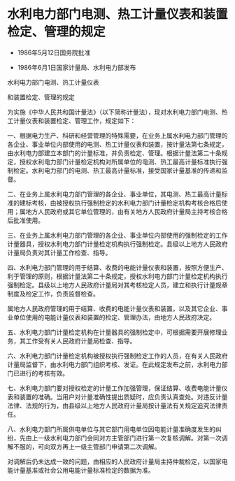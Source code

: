 # 水利电力部门电测、热工计量仪表和装置检定、管理的规定

- 1986年5月12日国务院批准

- 1986年6月1日国家计量局、水利电力部发布

<!-- INFO END -->

水利电力部门电测、热工计量仪表

和装置检定、管理的规定

为实施《中华人民共和国计量法》（以下简称计量法），现对水利电力部门电测、热工计量仪表和装置检定、管理工作，规定如下：

一、根据电力生产、科研和经营管理的特殊需要，在业务上属水利电力部门管理的各企业、事业单位内部使用的电测、热工计量仪表和装置，按计量法第七条规定，由水利电力部建立本部门的计量标准，并负责检定、管理。根据计量法第二十条规定，授权水利电力部门计量检定机构对所属单位的电测、热工最高计量标准执行强制检定。水利电力部门的电测、热工最高计量标准，接受国家计量基准的传递和监督。

二、在业务上属水利电力部门管理的各企业、事业单位，其电测、热工最高计量标准的建标考核，由被授权执行强制检定的水利电力部门计量检定机构考核合格后使用；属地方人民政府或其它单位管理的，由有关地方人民政府计量局主持考核合格后批准使用。

三、在业务上属水利电力部门管理的各企业、事业单位内部使用的强制检定的工作计量器具，授权水利电力部门计量检定机构执行强制检定。县级以上地方人民政府计量局负责对其计量工作检查、指导。

四、水利电力部门管理的用于结算、收费的电能计量仪表和装置，按照方便生产、利于管理的原则，根据计量法第二十条规定，授权水利电力部门计量检定机构执行强制检定。县级以上地方人民政府计量局对其考核检定人员，建立和执行计量规章制度及检定工作，负责监督检查。

属地方人民政府管理的用于结算、收费的电能计量仪表和装置，以及其它企业、事业单位使用的电能计量仪表和装置的检定、管理办法，由地方人民政府决定。

五、水利电力部门计量检定机构在计量器具的强制检定中，可根据需要开展修理业务，其工作受有关人民政府计量局检查、指导。

六、水利电力部门计量检定机构被授权执行强制检定工作的人员，在有关人民政府计量局监督下，由水利电力部门组织考核、发证。在此规定发布之前，水利电力部门已进行的考核有效。

七、水利电力部门要对授权检定的计量工作加强管理，保证结算、收费电能计量仪表和装置的准确。当用户对计量准确性提出质疑时，应负责认真查处。对违反计量法律、法规的行为，由县级以上地方人民政府计量局按计量法有关规定追究法律责任。

八、水利电力部门所属供电单位与其它部门用电单位因电能计量准确度发生的纠纷，先由上一级水利电力部门会同对方主管部门进行第一次复核调解。对第一次调解不服的，可向双方再上一级主管部门申请第二次调解。

对调解后仍未达成一致的问题，由相应的人民政府计量局主持仲裁检定，以国家电能计量基准或社会公用电能计量标准检定的数据为准。
